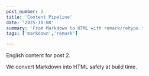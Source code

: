 ```yaml
---
post_number: 2
title: 'Content Pipeline'
date: '2025-10-08'
summary: 'From Markdown to HTML with remark/rehype.'
tags: ['markdown','remark']

---
```

English content for post 2.

We convert Markdown into HTML safely at build time.
